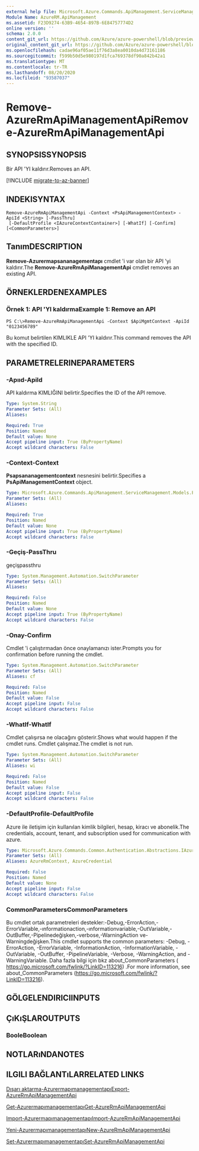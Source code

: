```yaml
---
external help file: Microsoft.Azure.Commands.ApiManagement.ServiceManagement.dll-Help.xml
Module Name: AzureRM.ApiManagement
ms.assetid: F23D9274-63B9-4654-897B-6E84757774D2
online version: ''
schema: 2.0.0
content_git_url: https://github.com/Azure/azure-powershell/blob/preview/src/ResourceManager/ApiManagement/Commands.ApiManagement/help/Remove-AzureRmApiManagementApi.md
original_content_git_url: https://github.com/Azure/azure-powershell/blob/preview/src/ResourceManager/ApiManagement/Commands.ApiManagement/help/Remove-AzureRmApiManagementApi.md
ms.openlocfilehash: cadae96af05ae11f76d3a8ea0010da4d73161186
ms.sourcegitcommit: f599b50d5e980197d1fca769378df90a842b42a1
ms.translationtype: MT
ms.contentlocale: tr-TR
ms.lasthandoff: 08/20/2020
ms.locfileid: "93587037"
---
```

# <span data-ttu-id="a035d-101">Remove-AzureRmApiManagementApi</span><span class="sxs-lookup"><span data-stu-id="a035d-101">Remove-AzureRmApiManagementApi</span></span>

## <span data-ttu-id="a035d-102">SYNOPSIS</span><span class="sxs-lookup"><span data-stu-id="a035d-102">SYNOPSIS</span></span>
<span data-ttu-id="a035d-103">Bir API 'YI kaldırır.</span><span class="sxs-lookup"><span data-stu-id="a035d-103">Removes an API.</span></span>

[!INCLUDE [migrate-to-az-banner](../../includes/migrate-to-az-banner.md)]

## <span data-ttu-id="a035d-104">INDEKI</span><span class="sxs-lookup"><span data-stu-id="a035d-104">SYNTAX</span></span>

```
Remove-AzureRmApiManagementApi -Context <PsApiManagementContext> -ApiId <String> [-PassThru]
 [-DefaultProfile <IAzureContextContainer>] [-WhatIf] [-Confirm] [<CommonParameters>]
```

## <span data-ttu-id="a035d-105">Tanım</span><span class="sxs-lookup"><span data-stu-id="a035d-105">DESCRIPTION</span></span>
<span data-ttu-id="a035d-106">**Remove-Azurermapsananagementapı** cmdlet 'i var olan bir API 'yi kaldırır.</span><span class="sxs-lookup"><span data-stu-id="a035d-106">The **Remove-AzureRmApiManagementApi** cmdlet removes an existing API.</span></span>

## <span data-ttu-id="a035d-107">ÖRNEKLERDEN</span><span class="sxs-lookup"><span data-stu-id="a035d-107">EXAMPLES</span></span>

### <span data-ttu-id="a035d-108">Örnek 1: API 'YI kaldırma</span><span class="sxs-lookup"><span data-stu-id="a035d-108">Example 1: Remove an API</span></span>
```
PS C:\>Remove-AzureRmApiManagementApi -Context $ApiMgmtContext -ApiId "0123456789"
```

<span data-ttu-id="a035d-109">Bu komut belirtilen KIMLIKLE API 'YI kaldırır.</span><span class="sxs-lookup"><span data-stu-id="a035d-109">This command removes the API with the specified ID.</span></span>

## <span data-ttu-id="a035d-110">PARAMETRELERINE</span><span class="sxs-lookup"><span data-stu-id="a035d-110">PARAMETERS</span></span>

### <span data-ttu-id="a035d-111">-Apııd</span><span class="sxs-lookup"><span data-stu-id="a035d-111">-ApiId</span></span>
<span data-ttu-id="a035d-112">API kaldırma KIMLIĞINI belirtir.</span><span class="sxs-lookup"><span data-stu-id="a035d-112">Specifies the ID of the API remove.</span></span>

```yaml
Type: System.String
Parameter Sets: (All)
Aliases: 

Required: True
Position: Named
Default value: None
Accept pipeline input: True (ByPropertyName)
Accept wildcard characters: False
```

### <span data-ttu-id="a035d-113">-Context</span><span class="sxs-lookup"><span data-stu-id="a035d-113">-Context</span></span>
<span data-ttu-id="a035d-114">**Psapsananagementcontext** nesnesini belirtir.</span><span class="sxs-lookup"><span data-stu-id="a035d-114">Specifies a **PsApiManagementContext** object.</span></span>

```yaml
Type: Microsoft.Azure.Commands.ApiManagement.ServiceManagement.Models.PsApiManagementContext
Parameter Sets: (All)
Aliases: 

Required: True
Position: Named
Default value: None
Accept pipeline input: True (ByPropertyName)
Accept wildcard characters: False
```

### <span data-ttu-id="a035d-115">-Geçiş</span><span class="sxs-lookup"><span data-stu-id="a035d-115">-PassThru</span></span>
<span data-ttu-id="a035d-116">geçiş</span><span class="sxs-lookup"><span data-stu-id="a035d-116">passthru</span></span>

```yaml
Type: System.Management.Automation.SwitchParameter
Parameter Sets: (All)
Aliases: 

Required: False
Position: Named
Default value: None
Accept pipeline input: True (ByPropertyName)
Accept wildcard characters: False
```

### <span data-ttu-id="a035d-117">-Onay</span><span class="sxs-lookup"><span data-stu-id="a035d-117">-Confirm</span></span>
<span data-ttu-id="a035d-118">Cmdlet 'i çalıştırmadan önce onaylamanızı ister.</span><span class="sxs-lookup"><span data-stu-id="a035d-118">Prompts you for confirmation before running the cmdlet.</span></span>

```yaml
Type: System.Management.Automation.SwitchParameter
Parameter Sets: (All)
Aliases: cf

Required: False
Position: Named
Default value: False
Accept pipeline input: False
Accept wildcard characters: False
```

### <span data-ttu-id="a035d-119">-WhatIf</span><span class="sxs-lookup"><span data-stu-id="a035d-119">-WhatIf</span></span>
<span data-ttu-id="a035d-120">Cmdlet çalışırsa ne olacağını gösterir.</span><span class="sxs-lookup"><span data-stu-id="a035d-120">Shows what would happen if the cmdlet runs.</span></span>
<span data-ttu-id="a035d-121">Cmdlet çalışmaz.</span><span class="sxs-lookup"><span data-stu-id="a035d-121">The cmdlet is not run.</span></span>

```yaml
Type: System.Management.Automation.SwitchParameter
Parameter Sets: (All)
Aliases: wi

Required: False
Position: Named
Default value: False
Accept pipeline input: False
Accept wildcard characters: False
```

### <span data-ttu-id="a035d-122">-DefaultProfile</span><span class="sxs-lookup"><span data-stu-id="a035d-122">-DefaultProfile</span></span>
<span data-ttu-id="a035d-123">Azure ile iletişim için kullanılan kimlik bilgileri, hesap, kiracı ve abonelik.</span><span class="sxs-lookup"><span data-stu-id="a035d-123">The credentials, account, tenant, and subscription used for communication with azure.</span></span>

```yaml
Type: Microsoft.Azure.Commands.Common.Authentication.Abstractions.IAzureContextContainer
Parameter Sets: (All)
Aliases: AzureRmContext, AzureCredential

Required: False
Position: Named
Default value: None
Accept pipeline input: False
Accept wildcard characters: False
```

### <span data-ttu-id="a035d-124">CommonParameters</span><span class="sxs-lookup"><span data-stu-id="a035d-124">CommonParameters</span></span>
<span data-ttu-id="a035d-125">Bu cmdlet ortak parametreleri destekler:-Debug,-ErrorAction,-ErrorVariable,-ınformationaction,-ınformationvariable,-OutVariable,-OutBuffer,-Pipelinedeğişken,-verbose,-WarningAction ve-Warningdeğişken.</span><span class="sxs-lookup"><span data-stu-id="a035d-125">This cmdlet supports the common parameters: -Debug, -ErrorAction, -ErrorVariable, -InformationAction, -InformationVariable, -OutVariable, -OutBuffer, -PipelineVariable, -Verbose, -WarningAction, and -WarningVariable.</span></span> <span data-ttu-id="a035d-126">Daha fazla bilgi için bkz about_CommonParameters ( https://go.microsoft.com/fwlink/?LinkID=113216) .</span><span class="sxs-lookup"><span data-stu-id="a035d-126">For more information, see about_CommonParameters (https://go.microsoft.com/fwlink/?LinkID=113216).</span></span>

## <span data-ttu-id="a035d-127">GÖLGELENDIRICI</span><span class="sxs-lookup"><span data-stu-id="a035d-127">INPUTS</span></span>

## <span data-ttu-id="a035d-128">ÇıKıŞLAR</span><span class="sxs-lookup"><span data-stu-id="a035d-128">OUTPUTS</span></span>

### <span data-ttu-id="a035d-129">Boole</span><span class="sxs-lookup"><span data-stu-id="a035d-129">Boolean</span></span>

## <span data-ttu-id="a035d-130">NOTLARıNDA</span><span class="sxs-lookup"><span data-stu-id="a035d-130">NOTES</span></span>

## <span data-ttu-id="a035d-131">ILGILI BAĞLANTıLAR</span><span class="sxs-lookup"><span data-stu-id="a035d-131">RELATED LINKS</span></span>

[<span data-ttu-id="a035d-132">Dışarı aktarma-Azurermapımanagementapı</span><span class="sxs-lookup"><span data-stu-id="a035d-132">Export-AzureRmApiManagementApi</span></span>](./Export-AzureRmApiManagementApi.md)

[<span data-ttu-id="a035d-133">Get-Azurermapımanagementapı</span><span class="sxs-lookup"><span data-stu-id="a035d-133">Get-AzureRmApiManagementApi</span></span>](./Get-AzureRmApiManagementApi.md)

[<span data-ttu-id="a035d-134">Import-Azurermapımanagementapı</span><span class="sxs-lookup"><span data-stu-id="a035d-134">Import-AzureRmApiManagementApi</span></span>](./Import-AzureRmApiManagementApi.md)

[<span data-ttu-id="a035d-135">Yeni-Azurermapımanagementapı</span><span class="sxs-lookup"><span data-stu-id="a035d-135">New-AzureRmApiManagementApi</span></span>](./New-AzureRmApiManagementApi.md)

[<span data-ttu-id="a035d-136">Set-Azurermapımanagementapı</span><span class="sxs-lookup"><span data-stu-id="a035d-136">Set-AzureRmApiManagementApi</span></span>](./Set-AzureRmApiManagementApi.md)


